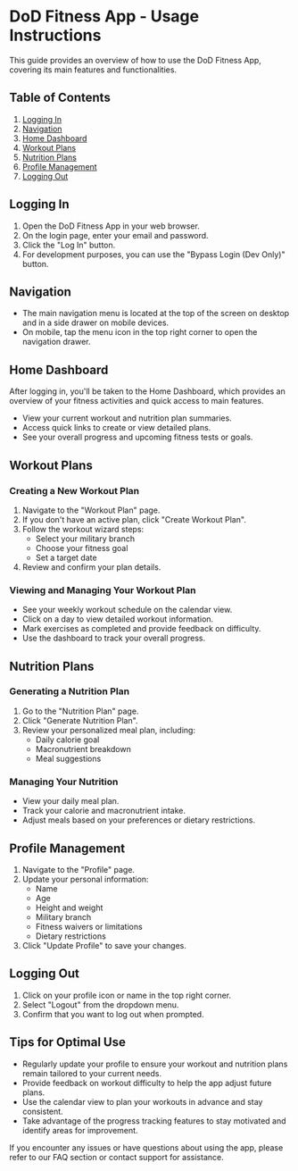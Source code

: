 # DoD Fitness App - Usage Instructions

This guide provides an overview of how to use the DoD Fitness App, covering its main features and functionalities.

## Table of Contents

1. [Logging In](#logging-in)
2. [Navigation](#navigation)
3. [Home Dashboard](#home-dashboard)
4. [Workout Plans](#workout-plans)
5. [Nutrition Plans](#nutrition-plans)
6. [Profile Management](#profile-management)
7. [Logging Out](#logging-out)

## Logging In

1. Open the DoD Fitness App in your web browser.
2. On the login page, enter your email and password.
3. Click the "Log In" button.
4. For development purposes, you can use the "Bypass Login (Dev Only)" button.

## Navigation

- The main navigation menu is located at the top of the screen on desktop and in a side drawer on mobile devices.
- On mobile, tap the menu icon in the top right corner to open the navigation drawer.

## Home Dashboard

After logging in, you'll be taken to the Home Dashboard, which provides an overview of your fitness activities and quick access to main features.

- View your current workout and nutrition plan summaries.
- Access quick links to create or view detailed plans.
- See your overall progress and upcoming fitness tests or goals.

## Workout Plans

### Creating a New Workout Plan

1. Navigate to the "Workout Plan" page.
2. If you don't have an active plan, click "Create Workout Plan".
3. Follow the workout wizard steps:
   - Select your military branch
   - Choose your fitness goal
   - Set a target date
4. Review and confirm your plan details.

### Viewing and Managing Your Workout Plan

- See your weekly workout schedule on the calendar view.
- Click on a day to view detailed workout information.
- Mark exercises as completed and provide feedback on difficulty.
- Use the dashboard to track your overall progress.

## Nutrition Plans

### Generating a Nutrition Plan

1. Go to the "Nutrition Plan" page.
2. Click "Generate Nutrition Plan".
3. Review your personalized meal plan, including:
   - Daily calorie goal
   - Macronutrient breakdown
   - Meal suggestions

### Managing Your Nutrition

- View your daily meal plan.
- Track your calorie and macronutrient intake.
- Adjust meals based on your preferences or dietary restrictions.

## Profile Management

1. Navigate to the "Profile" page.
2. Update your personal information:
   - Name
   - Age
   - Height and weight
   - Military branch
   - Fitness waivers or limitations
   - Dietary restrictions
3. Click "Update Profile" to save your changes.

## Logging Out

1. Click on your profile icon or name in the top right corner.
2. Select "Logout" from the dropdown menu.
3. Confirm that you want to log out when prompted.

## Tips for Optimal Use

- Regularly update your profile to ensure your workout and nutrition plans remain tailored to your current needs.
- Provide feedback on workout difficulty to help the app adjust future plans.
- Use the calendar view to plan your workouts in advance and stay consistent.
- Take advantage of the progress tracking features to stay motivated and identify areas for improvement.

If you encounter any issues or have questions about using the app, please refer to our FAQ section or contact support for assistance.